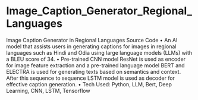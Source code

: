 # Image_Caption_Generator_Regional_Languages


Image Caption Generator in Regional Languages Source Code
• An AI model that assists users in generating captions for images in regional languages such as Hindi and Odia using large language models (LLMs) with a BLEU score of 34.
• Pre-trained CNN model ResNet is used as encoder for image feature extraction and a pre-trained language model BERT and ELECTRA is used for generating texts based on semantics and context. After this sequence to sequence LSTM model is used as decoder for effective caption generation.
• Tech Used: Python, LLM, Bert, Deep Learning, CNN, LSTM, Tensorflow
